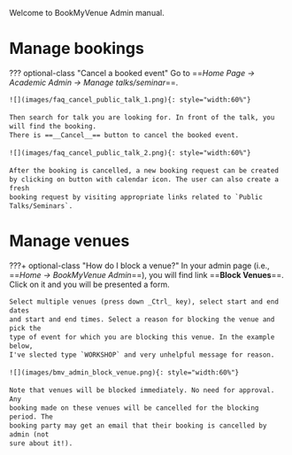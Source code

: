 Welcome to BookMyVenue Admin manual.

# Manage bookings

??? optional-class "Cancel a booked event"
    Go to ==_Home Page -> Academic Admin -> Manage talks/seminar_==.

    ![](images/faq_cancel_public_talk_1.png){: style="width:60%"}

    Then search for talk you are looking for. In front of the talk, you will find the booking.
    There is ==__Cancel__== button to cancel the booked event.

    ![](images/faq_cancel_public_talk_2.png){: style="width:60%"}

    After the booking is cancelled, a new booking request can be created
    by clicking on button with calendar icon. The user can also create a fresh
    booking request by visiting appropriate links related to `Public
    Talks/Seminars`.
    
# Manage venues

???+ optional-class "How do I block a venue?"
    In your admin page (i.e., ==_Home -> BookMyVenue Admin_==), you will find link
    ==__Block Venues__==. Click on it and you will be presented a form.

    Select multiple venues (press down _Ctrl_ key), select start and end dates
    and start and end times. Select a reason for blocking the venue and pick the
    type of event for which you are blocking this venue. In the example below,
    I've slected type `WORKSHOP` and very unhelpful message for reason. 

    ![](images/bmv_admin_block_venue.png){: style="width:60%"}

    Note that venues will be blocked immediately. No need for approval. Any
    booking made on these venues will be cancelled for the blocking period. The
    booking party may get an email that their booking is cancelled by admin (not
    sure about it!).

